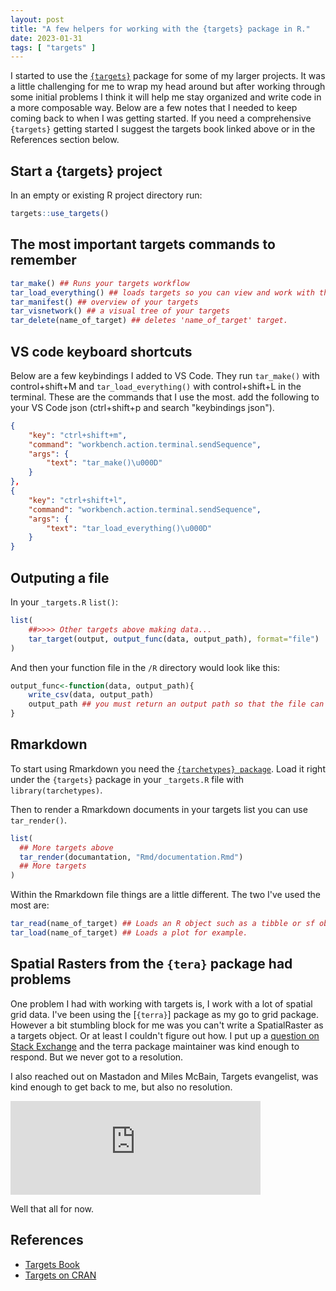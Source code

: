 ```yaml
---
layout: post
title: "A few helpers for working with the {targets} package in R."
date: 2023-01-31
tags: [ "targets" ]
---
```


I started to use the [`{targets}`](https://books.ropensci.org/targets/) package for some of my larger projects.  It was a little challenging for me to wrap my head around but after working through some initial problems I think it will help me stay organized and write code in a more composable way.  Below are a few notes that I needed to keep coming back to when I was getting started. If you need a comprehensive `{targets}` getting started I suggest the targets book linked above or in the References section below. 

## Start a {targets} project
In an empty or existing R project directory run: 
```r
targets::use_targets()
```

## The most important targets commands to remember

```r
tar_make() ## Runs your targets workflow
tar_load_everything() ## loads targets so you can view and work with them. 
tar_manifest() ## overview of your targets
tar_visnetwork() ## a visual tree of your targets
tar_delete(name_of_target) ## deletes 'name_of_target' target.
```

## VS code keyboard shortcuts
Below are a few keybindings I added to VS Code. They run `tar_make()` with control+shift+M and `tar_load_everything()` with control+shift+L in the terminal. These are the commands that I use the most.  add the following to your VS Code json (ctrl+shift+p and search "keybindings json"). 

```json
{
    "key": "ctrl+shift+m",
    "command": "workbench.action.terminal.sendSequence",
    "args": {
        "text": "tar_make()\u000D"
    }
},
{
    "key": "ctrl+shift+l",
    "command": "workbench.action.terminal.sendSequence",
    "args": {
        "text": "tar_load_everything()\u000D"
    }
}
```

## Outputing a file

In your `_targets.R` `list()`: 

```r
list(
    ##>>>> Other targets above making data...
    tar_target(output, output_func(data, output_path), format="file")
)
```

And then your function file in the `/R` directory would look like this: 
```r
output_func<-function(data, output_path){
    write_csv(data, output_path)
    output_path ## you must return an output path so that the file can be tracked. 
}
```

## Rmarkdown
To start using Rmarkdown you need the [`{tarchetypes} package`](https://github.com/ropensci/tarchetypes).  Load it right under the `{targets}` package in your `_targets.R` file with `library(tarchetypes)`.

Then to render a Rmarkdown documents in your targets list you can use `tar_render()`.

```r
list(
  ## More targets above
  tar_render(documantation, "Rmd/documentation.Rmd")
  ## More targets
)

```

Within the Rmarkdown file things are a little different.  The two I've used the most are: 

```r
tar_read(name_of_target) ## Loads an R object such as a tibble or sf object.
tar_load(name_of_target) ## Loads a plot for example. 
```


## Spatial Rasters from the `{tera}` package had problems
One problem I had with working with targets is, I work with a lot of spatial grid data.  I've been using the [`{terra}`] package as my go to grid package.  However a bit stumbling block for me was you can't write a SpatialRaster as a targets object.  Or at least I couldn't figure out how.  I put up a [question on Stack Exchange](https://stackoverflow.com/q/74855695/3088902) and the terra package maintainer was kind enough to respond. But we never got to a resolution.  

I also reached out on Mastadon and Miles McBain, Targets evangelist, was kind enough to get back to me, but also no resolution. 

<p><iframe src="https://fosstodon.org/@mschmidty/109542366237497578/embed" class="mastodon-embed" style="max-width: 100%; border: 0" width="400" allowfullscreen="allowfullscreen"></iframe><script src="https://fosstodon.org/embed.js" async="async"></script></p>

Well that all for now. 

## References
* [Targets Book](https://books.ropensci.org/targets/)
* [Targets on CRAN](https://cran.r-project.org/web/packages/targets/index.html)


